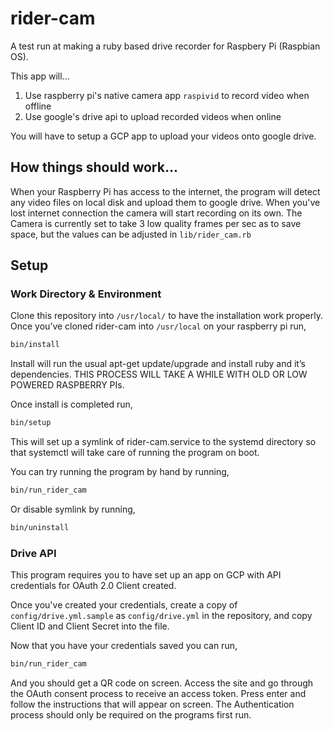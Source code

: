 # rider-cam

A test run at making a ruby based drive recorder for Raspbery Pi (Raspbian OS). 

This app will...
1) Use raspberry pi's native camera app `raspivid` to record video when offline
2) Use google's drive api to upload recorded videos when online

You will have to setup a GCP app to upload your videos onto google drive.

## How things should work...

When your Raspberry Pi has access to the internet, the program will detect any video files on local disk and upload them to google drive. When you've lost internet connection the camera will start recording on its own. The Camera is currently set to take 3 low quality frames per sec as to save space, but the values can be adjusted in `lib/rider_cam.rb`

## Setup

### Work Directory & Environment

Clone this repository into `/usr/local/` to have the installation work properly.
Once you’ve cloned rider-cam into `/usr/local` on your raspberry pi run,

```bash
bin/install
```

Install will run the usual apt-get update/upgrade and install ruby and it’s dependencies.
THIS PROCESS WILL TAKE A WHILE WITH OLD OR LOW POWERED RASPBERRY PIs.

Once install is completed run,

```bash
bin/setup
```

This will set up a symlink of rider-cam.service to the systemd directory so that systemctl will take care of running the program on boot.

You can try running the program by hand by running,

```bash
bin/run_rider_cam
```

Or disable symlink by running,

```bash
bin/uninstall
``` 

### Drive API

This program requires you to have set up an app on GCP with API credentials for OAuth 2.0 Client created.

Once you've created your credentials, create a copy of `config/drive.yml.sample` as `config/drive.yml` in the repository, and copy Client ID and Client Secret into the file.

Now that you have your credentials saved you can run,

```bash
bin/run_rider_cam
```

And you should get a QR code on screen. Access the site and go through the OAuth consent process to receive an access token. Press enter and follow the instructions that will appear on screen. The Authentication process should only be required on the programs first run. 

